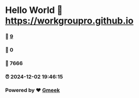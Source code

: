 # Hello World  :link: https://workgroupro.github.io 
### :page_facing_up: [9](https://workgroupro.github.io/tag.html) 
### :speech_balloon: 0 
### :hibiscus: 7666 
### :alarm_clock: 2024-12-02 19:46:15 
### Powered by :heart: [Gmeek](https://github.com/Meekdai/Gmeek)
